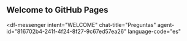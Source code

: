 ## Welcome to GitHub Pages
<script src="https://www.gstatic.com/dialogflow-console/fast/messenger/bootstrap.js?v=1"></script>
<df-messenger
  intent="WELCOME"
  chat-title="Preguntas"
  agent-id="816702b4-241f-4f24-8f27-9c67ed57ea26"
  language-code="es"
></df-messenger>
